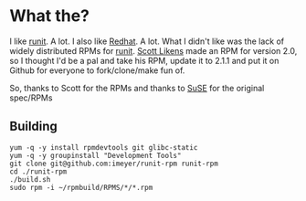 # What the?

I like [runit](http://smarden.org/runit/). A lot. I also like [Redhat](http://www.redhat.com). A lot. What I didn't like was the lack of widely distributed RPMs for [runit](http://smarden.org/runit/). [Scott Likens](http://likens.us/runit/) made an RPM for version 2.0, so I thought I'd be a pal and take his RPM, update it to 2.1.1 and put it on Github for everyone to fork/clone/make fun of.

So, thanks to Scott for the RPMs and thanks to [SuSE](http://www.opensuse.org/) for the original spec/RPMs

## Building

```
yum -q -y install rpmdevtools git glibc-static
yum -q -y groupinstall "Development Tools"
git clone git@github.com:imeyer/runit-rpm runit-rpm
cd ./runit-rpm
./build.sh
sudo rpm -i ~/rpmbuild/RPMS/*/*.rpm
```
